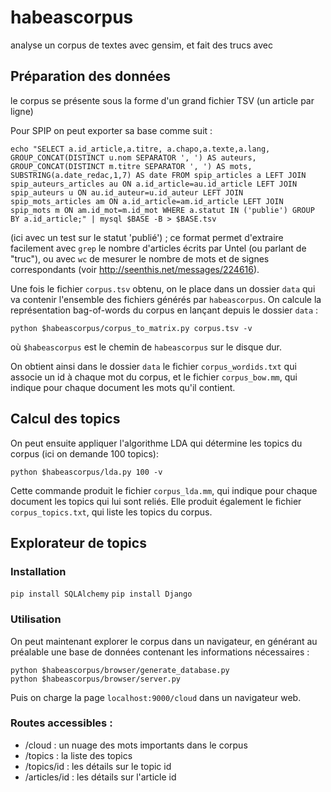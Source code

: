 # habeascorpus

analyse un corpus de textes avec gensim, et fait des trucs avec

## Préparation des données
le corpus se présente sous la forme d'un grand fichier TSV (un article par ligne)

Pour SPIP on peut exporter sa base comme suit :

```
echo "SELECT a.id_article,a.titre, a.chapo,a.texte,a.lang, GROUP_CONCAT(DISTINCT u.nom SEPARATOR ', ') AS auteurs, GROUP_CONCAT(DISTINCT m.titre SEPARATOR ', ') AS mots, SUBSTRING(a.date_redac,1,7) AS date FROM spip_articles a LEFT JOIN spip_auteurs_articles au ON a.id_article=au.id_article LEFT JOIN spip_auteurs u ON au.id_auteur=u.id_auteur LEFT JOIN spip_mots_articles am ON a.id_article=am.id_article LEFT JOIN spip_mots m ON am.id_mot=m.id_mot WHERE a.statut IN ('publie') GROUP BY a.id_article;" | mysql $BASE -B > $BASE.tsv
```

(ici avec un test sur le statut 'publié') ; ce format permet d'extraire facilement avec `grep` le nombre d'articles écrits par Untel (ou parlant de "truc"), ou avec `wc` de mesurer le nombre de mots et de signes correspondants (voir http://seenthis.net/messages/224616).

Une fois le fichier `corpus.tsv` obtenu, on le place dans un dossier `data` qui va contenir l'ensemble des fichiers générés par `habeascorpus`. On calcule la représentation bag-of-words du corpus en lançant depuis le dossier `data` :

```
python $habeascorpus/corpus_to_matrix.py corpus.tsv -v
```

où `$habeascorpus` est le chemin de `habeascorpus` sur le disque dur.

On obtient ainsi dans le dossier `data` le fichier `corpus_wordids.txt` qui associe un id à chaque mot du corpus, et le fichier `corpus_bow.mm`, qui indique pour chaque document les mots qu'il contient.

## Calcul des topics

On peut ensuite appliquer l'algorithme LDA qui détermine les topics du corpus (ici on demande 100 topics):

```
python $habeascorpus/lda.py 100 -v
```

Cette commande produit le fichier `corpus_lda.mm`, qui indique pour chaque document les topics qui lui sont reliés. Elle produit également le fichier `corpus_topics.txt`, qui liste les topics du corpus.

## Explorateur de topics

### Installation
`pip install SQLAlchemy`
`pip install Django`

### Utilisation
On peut maintenant explorer le corpus dans un navigateur, en générant au préalable une base de données contenant les informations nécessaires :

```
python $habeascorpus/browser/generate_database.py 
python $habeascorpus/browser/server.py
```

Puis on charge la page `localhost:9000/cloud` dans un navigateur web.

### Routes accessibles :
- /cloud : un nuage des mots importants dans le corpus
- /topics : la liste des topics
- /topics/id : les détails sur le topic id
- /articles/id : les détails sur l'article id




